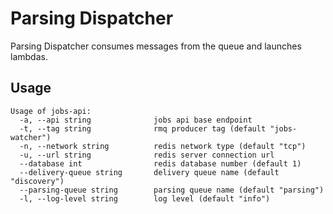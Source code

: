 # Parsing Dispatcher

Parsing Dispatcher consumes messages from the queue and launches lambdas.

## Usage

```
Usage of jobs-api:
  -a, --api string              jobs api base endpoint
  -t, --tag string              rmq producer tag (default "jobs-watcher")
  -n, --network string          redis network type (default "tcp")
  -u, --url string              redis server connection url
  --database int                redis database number (default 1)
  --delivery-queue string       delivery queue name (default "discovery")
  --parsing-queue string        parsing queue name (default "parsing")
  -l, --log-level string        log level (default "info")
```
